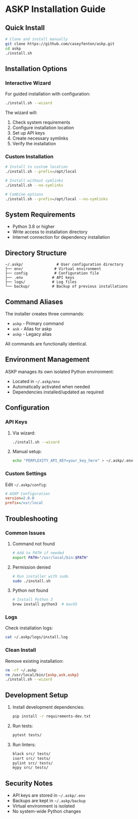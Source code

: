 # ASKP Installation Guide

## Quick Install

```bash
# Clone and install manually
git clone https://github.com/caseyfenton/askp.git
cd askp
./install.sh
```

## Installation Options

### Interactive Wizard

For guided installation with configuration:

```bash
./install.sh --wizard
```

The wizard will:
1. Check system requirements
2. Configure installation location
3. Set up API keys
4. Create necessary symlinks
5. Verify the installation

### Custom Installation

```bash
# Install to custom location
./install.sh --prefix=/opt/local

# Install without symlinks
./install.sh --no-symlinks

# Combine options
./install.sh --prefix=/opt/local --no-symlinks
```

## System Requirements

- Python 3.8 or higher
- Write access to installation directory
- Internet connection for dependency installation

## Directory Structure

```
~/.askp/               # User configuration directory
├── env/              # Virtual environment
├── config            # Configuration file
├── .env             # API keys
├── logs/            # Log files
└── backup/          # Backup of previous installations
```

## Command Aliases

The installer creates three commands:
- `askp` - Primary command
- `ask` - Alias for askp
- `askp` - Legacy alias

All commands are functionally identical.

## Environment Management

ASKP manages its own isolated Python environment:
- Located in `~/.askp/env`
- Automatically activated when needed
- Dependencies installed/updated as required

## Configuration

### API Keys

1. Via wizard:
   ```bash
   ./install.sh --wizard
   ```

2. Manual setup:
   ```bash
   echo "PERPLEXITY_API_KEY=your_key_here" > ~/.askp/.env
   ```

### Custom Settings

Edit `~/.askp/config`:
```ini
# ASKP Configuration
version=2.0.0
prefix=/usr/local
```

## Troubleshooting

### Common Issues

1. Command not found
   ```bash
   # Add to PATH if needed
   export PATH="/usr/local/bin:$PATH"
   ```

2. Permission denied
   ```bash
   # Run installer with sudo
   sudo ./install.sh
   ```

3. Python not found
   ```bash
   # Install Python 3
   brew install python3  # macOS
   ```

### Logs

Check installation logs:
```bash
cat ~/.askp/logs/install.log
```

### Clean Install

Remove existing installation:
```bash
rm -rf ~/.askp
rm /usr/local/bin/{askp,ask,askp}
./install.sh --wizard
```

## Development Setup

1. Install development dependencies:
   ```bash
   pip install -r requirements-dev.txt
   ```

2. Run tests:
   ```bash
   pytest tests/
   ```

3. Run linters:
   ```bash
   black src/ tests/
   isort src/ tests/
   pylint src/ tests/
   mypy src/ tests/
   ```

## Security Notes

- API keys are stored in `~/.askp/.env`
- Backups are kept in `~/.askp/backup`
- Virtual environment is isolated
- No system-wide Python changes
